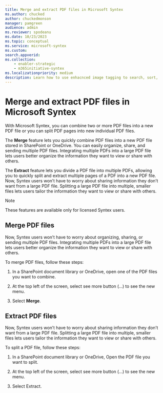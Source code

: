 ```yaml
---
title: Merge and extract PDF files in Microsoft Syntex
ms.author: chucked
author: chuckedmonson
manager: pamgreen
audience: admin
ms.reviewer: spodeanu
ms.date: 10/23/2023
ms.topic: conceptual
ms.service: microsoft-syntex
ms.custom: 
search.appverid: 
ms.collection: 
    - enabler-strategic
    - m365initiative-syntex
ms.localizationpriority: medium
description: Learn how to use enhacnced image tagging to search, sort, filter, and manage images in  Microsoft Syntex.
---
```


# Merge and extract PDF files in Microsoft Syntex

With Microsoft Syntex, you can combine two or more PDF files into a new PDF file or you can split PDF pages into new individual PDF files.

The **Merge** feature lets you quickly combine PDF files into a new PDF file stored in SharePoint or OneDrive. You can easily organize, share, and sending multiple PDF files. Integrating multiple PDFs into a large PDF file lets users better organize the information they want to view or share with others.

The **Extract** feature lets you divide a PDF file into multiple PDFs, allowing you to quickly split and extract multiple pages of a PDF into a new PDF file. Now, Syntex users won’t have to worry about sharing information they don’t want from a large PDF file. Splitting a large PDF file into multiple, smaller files lets users tailor the information they want to view or share with others.

> [!NOTE]
> These features are available only for licensed Syntex users.

## Merge PDF files

Now, Syntex users won’t have to worry about organizing, sharing, or sending multiple PDF files. Integrating multiple PDFs into a large PDF file lets users better organize the information they want to view or share with others.

To merge PDF files, follow these steps:

1. In a SharePoint document library or OneDrive, open one of the PDF files you want to combine.

2. At the top left of the screen, select see more button (…) to see the new menu.

3. Select **Merge**.

## Extract PDF files

Now, Syntex users won’t have to worry about sharing information they don’t want from a large PDF file. Splitting a large PDF file into multiple, smaller files lets users tailor the information they want to view or share with others. 

To split a PDF file, follow these steps:  

1. In a SharePoint document library or OneDrive, Open the PDF file you want to split.

2. At the top left of the screen, select see more button (…) to see the new menu.

3. Select Extract.
